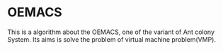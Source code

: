# OEMACS
This is a algorithm about the OEMACS, one of the variant of Ant colony System. Its aims is solve the problem of virtual machine problem(VMP).
